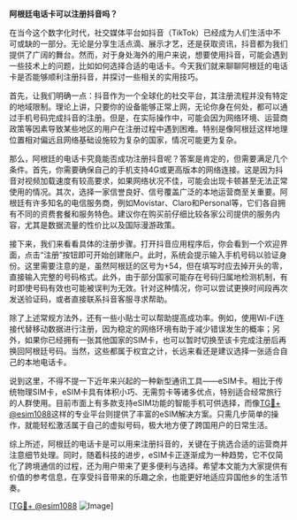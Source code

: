**阿根廷电话卡可以注册抖音吗？**

在当今这个数字化时代，社交媒体平台如抖音（TikTok）已经成为人们生活中不可或缺的一部分。无论是分享生活点滴、展示才艺，还是获取资讯，抖音都为我们提供了广阔的舞台。然而，对于身处海外的用户来说，想要使用抖音，可能会遇到一些技术上的问题，比如如何选择合适的电话卡。今天我们就来聊聊阿根廷的电话卡是否能够顺利注册抖音，并探讨一些相关的实用技巧。

首先，让我们明确一点：抖音作为一个全球化的社交平台，其注册流程并没有特定的地域限制。理论上讲，只要你的设备能够正常上网，无论你身在何处，都可以通过手机号码完成抖音的注册。但是，在实际操作中，可能会因为网络环境、运营商政策等因素导致某些地区的用户在注册过程中遇到困难。特别是像阿根廷这样地理位置相对偏远且网络基础设施较为复杂的国家，情况可能更为复杂。

那么，阿根廷的电话卡究竟能否成功注册抖音呢？答案是肯定的，但需要满足几个条件。首先，你需要确保自己的手机支持4G或更高版本的网络连接。这是因为抖音对视频加载速度有较高要求，如果网络状况不佳，可能会出现卡顿甚至无法正常使用的情况。其次，选择一家信誉良好、信号覆盖广泛的本地运营商至关重要。阿根廷有许多知名的电信服务商，例如Movistar、Claro和Personal等，它们各自拥有不同的资费套餐和服务特色。建议你在购买前仔细比较各家公司提供的服务内容，尤其是数据流量的性价比以及国际漫游政策。

接下来，我们来看看具体的注册步骤。打开抖音应用程序后，你会看到一个欢迎界面，点击“注册”按钮即可开始创建账户。此时，系统会提示输入手机号码以验证身份。这里需要注意的是，虽然阿根廷的区号为+54，但在填写时应去掉开头的零，直接输入完整的号码格式。此外，由于部分国家可能存在号码归属地检测机制，有时即使号码有效也可能被误判为无效。针对这种情况，你可以尝试更换时间段再次发送验证码，或者直接联系抖音客服寻求帮助。

除了上述常规方法外，还有一些小贴士可以帮助提高成功率。例如，使用Wi-Fi连接代替移动数据进行注册，因为稳定的网络环境有助于减少错误发生的概率；另外，如果你已经拥有一张其他国家的SIM卡，也可以暂时切换至该卡完成注册后再换回阿根廷号码。当然，这些都属于权宜之计，长远来看还是建议选择一张适合自己的本地电话卡。

说到这里，不得不提一下近年来兴起的一种新型通讯工具——eSIM卡。相比于传统物理SIM卡，eSIM卡具有体积小巧、无需剪卡等诸多优点，特别适合经常旅行的人群使用。目前市面上有多款支持eSIM功能的智能手机可供选择，而像[TG💪+ @esim1088](https://t.me/s/esim1088)这样的专业平台则提供了丰富的eSIM解决方案。只需几步简单的操作，就能轻松激活属于自己的虚拟号码，极大地方便了跨国用户的日常生活。

综上所述，阿根廷的电话卡是可以用来注册抖音的，关键在于挑选合适的运营商并注意细节处理。同时，随着科技的进步，eSIM卡正逐渐成为一种趋势，它不仅简化了跨境通信的过程，还为用户带来了更多便利与选择。希望本文能为大家提供有价值的参考信息，在享受抖音带来的乐趣之余，也能更好地适应异国他乡的生活节奏。

[[TG💪+ @esim1088](https://t.me/s/esim1088) ![Image](https://i.postimg.cc/4NQfJmqS/Snipaste-2025-05-13-00-14-12.png)]